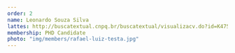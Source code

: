 ```yaml
---
order: 2
name: Leonardo Souza Silva
lattes: http://buscatextual.cnpq.br/buscatextual/visualizacv.do?id=K4753633E2
membership: PHD Candidate
photo: "img/members/rafael-luiz-testa.jpg"
---
```

